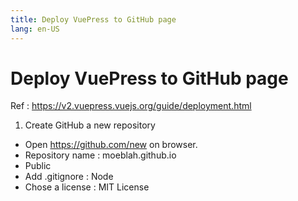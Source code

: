 ```yaml
---
title: Deploy VuePress to GitHub page
lang: en-US
---
```


# Deploy VuePress to GitHub page

Ref : <https://v2.vuepress.vuejs.org/guide/deployment.html>

 1. Create GitHub a new repository
 
  - Open <https://github.com/new> on browser.
  - Repository name : moeblah.github.io
  - Public
  - Add .gitignore : Node
  - Chose a license : MIT License
  